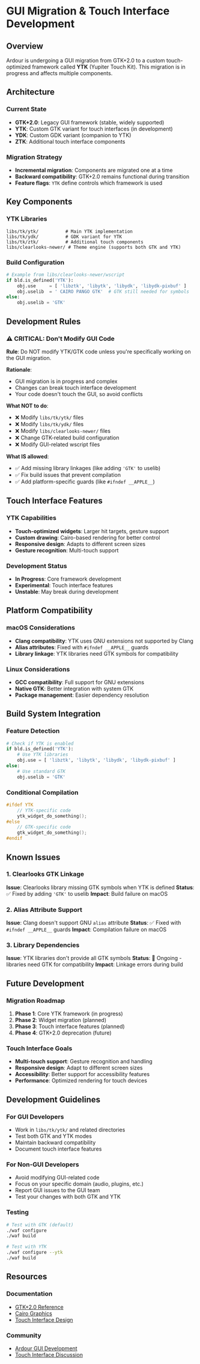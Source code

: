 # GUI Migration & Touch Interface Development

## Overview

Ardour is undergoing a GUI migration from GTK+2.0 to a custom touch-optimized framework called **YTK** (Yupiter Touch Kit). This migration is in progress and affects multiple components.

## Architecture

### Current State

- **GTK+2.0**: Legacy GUI framework (stable, widely supported)
- **YTK**: Custom GTK variant for touch interfaces (in development)
- **YDK**: Custom GDK variant (companion to YTK)
- **ZTK**: Additional touch interface components

### Migration Strategy

- **Incremental migration**: Components are migrated one at a time
- **Backward compatibility**: GTK+2.0 remains functional during transition
- **Feature flags**: `YTK` define controls which framework is used

## Key Components

### YTK Libraries

```
libs/tk/ytk/          # Main YTK implementation
libs/tk/ydk/          # GDK variant for YTK
libs/tk/ztk/          # Additional touch components
libs/clearlooks-newer/ # Theme engine (supports both GTK and YTK)
```

### Build Configuration

```python
# Example from libs/clearlooks-newer/wscript
if bld.is_defined('YTK'):
    obj.use     = [ 'libztk', 'libytk', 'libydk', 'libydk-pixbuf' ]
    obj.uselib  = ' CAIRO PANGO GTK'  # GTK still needed for symbols
else:
    obj.uselib = 'GTK'
```

## Development Rules

### ⚠️ CRITICAL: Don't Modify GUI Code

**Rule**: Do NOT modify YTK/GTK code unless you're specifically working on the GUI migration.

**Rationale**:

- GUI migration is in progress and complex
- Changes can break touch interface development
- Your code doesn't touch the GUI, so avoid conflicts

**What NOT to do**:

- ❌ Modify `libs/tk/ytk/` files
- ❌ Modify `libs/tk/ydk/` files
- ❌ Modify `libs/clearlooks-newer/` files
- ❌ Change GTK-related build configuration
- ❌ Modify GUI-related wscript files

**What IS allowed**:

- ✅ Add missing library linkages (like adding `'GTK'` to uselib)
- ✅ Fix build issues that prevent compilation
- ✅ Add platform-specific guards (like `#ifndef __APPLE__`)

## Touch Interface Features

### YTK Capabilities

- **Touch-optimized widgets**: Larger hit targets, gesture support
- **Custom drawing**: Cairo-based rendering for better control
- **Responsive design**: Adapts to different screen sizes
- **Gesture recognition**: Multi-touch support

### Development Status

- **In Progress**: Core framework development
- **Experimental**: Touch interface features
- **Unstable**: May break during development

## Platform Compatibility

### macOS Considerations

- **Clang compatibility**: YTK uses GNU extensions not supported by Clang
- **Alias attributes**: Fixed with `#ifndef __APPLE__` guards
- **Library linkage**: YTK libraries need GTK symbols for compatibility

### Linux Considerations

- **GCC compatibility**: Full support for GNU extensions
- **Native GTK**: Better integration with system GTK
- **Package management**: Easier dependency resolution

## Build System Integration

### Feature Detection

```python
# Check if YTK is enabled
if bld.is_defined('YTK'):
    # Use YTK libraries
    obj.use = [ 'libztk', 'libytk', 'libydk', 'libydk-pixbuf' ]
else:
    # Use standard GTK
    obj.uselib = 'GTK'
```

### Conditional Compilation

```c
#ifdef YTK
    // YTK-specific code
    ytk_widget_do_something();
#else
    // GTK-specific code
    gtk_widget_do_something();
#endif
```

## Known Issues

### 1. Clearlooks GTK Linkage

**Issue**: Clearlooks library missing GTK symbols when YTK is defined
**Status**: ✅ Fixed by adding `'GTK'` to uselib
**Impact**: Build failure on macOS

### 2. Alias Attribute Support

**Issue**: Clang doesn't support GNU `alias` attribute
**Status**: ✅ Fixed with `#ifndef __APPLE__` guards
**Impact**: Compilation failure on macOS

### 3. Library Dependencies

**Issue**: YTK libraries don't provide all GTK symbols
**Status**: 🔄 Ongoing - libraries need GTK for compatibility
**Impact**: Linkage errors during build

## Future Development

### Migration Roadmap

1. **Phase 1**: Core YTK framework (in progress)
2. **Phase 2**: Widget migration (planned)
3. **Phase 3**: Touch interface features (planned)
4. **Phase 4**: GTK+2.0 deprecation (future)

### Touch Interface Goals

- **Multi-touch support**: Gesture recognition and handling
- **Responsive design**: Adapt to different screen sizes
- **Accessibility**: Better support for accessibility features
- **Performance**: Optimized rendering for touch devices

## Development Guidelines

### For GUI Developers

- Work in `libs/tk/ytk/` and related directories
- Test both GTK and YTK modes
- Maintain backward compatibility
- Document touch interface features

### For Non-GUI Developers

- Avoid modifying GUI-related code
- Focus on your specific domain (audio, plugins, etc.)
- Report GUI issues to the GUI team
- Test your changes with both GTK and YTK

### Testing

```bash
# Test with GTK (default)
./waf configure
./waf build

# Test with YTK
./waf configure --ytk
./waf build
```

## Resources

### Documentation

- [GTK+2.0 Reference](https://developer.gnome.org/gtk2/)
- [Cairo Graphics](https://www.cairographics.org/)
- [Touch Interface Design](https://developer.apple.com/design/human-interface-guidelines/)

### Community

- [Ardour GUI Development](https://discourse.ardour.org/c/development/gui)
- [Touch Interface Discussion](https://discourse.ardour.org/c/development/touch)
